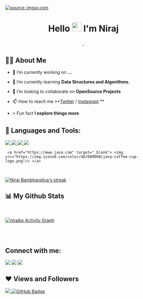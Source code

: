 <a href="https://imgur.com/dFokV5u"><img src="https://i.imgur.com/dFokV5u.jpg" title="source: imgur.com" /></a>

<h1 align="center">Hello <img src="https://raw.githubusercontent.com/MartinHeinz/MartinHeinz/master/wave.gif" width="30px"> I'm Niraj</h1>
<h3 align="center">      .</h3>


## 🙋‍♂️ About Me

- 🔭 I’m currently working on **...**

- 🌱 I’m currently learning **Data Structures and Algorithms.**

- 👯 I’m looking to collaborate on **OpenSource Projects**

- 📫 How to reach me **[Twitter](https://twitter.com/nirajbx) /  [Instagram](https://www.instagram.com/nirajbx/?hl=en) **

- ⚡ Fun fact **I explore things more**

## 🚀 Languages and Tools:

<p align="left"> 
    <a href="https://www.python.org" target="_blank"> <img src="https://img.icons8.com/color/48/000000/python.png"/> </a> 
    <!--<a href="https://reactjs.org/" target="_blank"> <img src="https://img.icons8.com/color/48/000000/react-native.png"/> </a> -->
    <a href="https://www.w3.org/html/" target="_blank"> <img src="https://img.icons8.com/color/48/000000/html-5.png"/> </a> 
    <a href="https://www.w3schools.com/css/" target="_blank"> <img src="https://img.icons8.com/color/48/000000/css3.png"/> </a> 
    <a href="https://developer.mozilla.org/en-US/docs/Web/JavaScript" target="_blank"> <img src="https://img.icons8.com/color/48/000000/javascript.png"/> </a> 

 <!--   <a href="https://getbootstrap.com" target="_blank"> <img src="https://img.icons8.com/color/48/000000/bootstrap.png"/> </a> 
    <a style="padding-right:8px;" href="https://nodejs.org" target="_blank"> <img src="https://img.icons8.com/color/48/000000/nodejs.png"/> </a> -->
     <a href="https://www.java.com" target="_blank"> <img src="https://img.icons8.com/color/48/000000/java-coffee-cup-logo.png"/> </a>
  <!--  <a href="https://www.mongodb.com/" target="_blank"> <img src="https://raw.githubusercontent.com/devicons/devicon/master/icons/mongodb/mongodb-original-wordmark.svg" alt="mongodb" width="48" height="48"/> </a> 
    <a href="https://firebase.google.com/" target="_blank"> <img src="https://img.icons8.com/color/48/000000/firebase.png"/> </a> 
    -->
</p>

<br/>

<p align="left">
    <a href="https://github.com/nirajbx/github-readme-streak-stats">
        <img title="🔥 Get streak stats for your profile at git.io/streak-stats" alt="Niraj Bambharoliya's streak" src="https://github-readme-streak-stats.herokuapp.com/?user=nirajbx&theme=black-ice&hide_border=true&stroke=0000&background=060A0CD0"/>
    </a>
</p>

## 📊 My Github Stats
<!--
  <br/>
    <a href="https://github.com/nirajbx/github-readme-stats"><img alt="Niraj Bambharoliya's Github Stats" src="https://github-readme-stats.vercel.app/api?username=nirajbx&show_icons=true&count_private=true&theme=react&hide_border=true&bg_color=0D1117" /></a>
  <!--<a href="https://github.com/nirajbx/github-readme-stats"><img alt="Niraj Bambharoliya's Top Languages" src="https://github-readme-stats.vercel.app/api/top-langs/?username=nirajbx&langs_count=8&count_private=true&layout=compact&theme=react&hide_border=true&bg_color=0D1117" /></a>
  <br/>
  -->

<br/>

<a href="https://github.com/nirajbx/github-readme-activity-graph"><img alt="nirajbx Activity Graph" src="https://activity-graph.herokuapp.com/graph?username=nirajbx&bg_color=0D1117&color=5BCDEC&line=5BCDEC&point=FFFFFF&hide_border=true" /></a>

<br/>
<br/>

## Connect with me:
<p align="left">

<a href = "https://www.linkedin.com/in/nirajbambharoliya/"><img src="https://img.icons8.com/fluent/48/000000/linkedin.png"/></a>
<a href = "https://twitter.com/nirajbx"><img src="https://img.icons8.com/fluent/48/000000/twitter.png"/></a>
<a href = "https://www.instagram.com/nirajbx/"><img src="https://img.icons8.com/fluent/48/000000/instagram-new.png"/></a>
</p>

## ❤ Views and Followers
<a href="https://github.com/Meghna-DAS/github-profile-views-counter">
    <img src="https://komarev.com/ghpvc/?username=nirajbx">
</a>
<a href="https://github.com/nirajbx?tab=followers"><img src="https://img.shields.io/github/followers/nirajbx?label=Followers&style=social" alt="GitHub Badge"></a>

